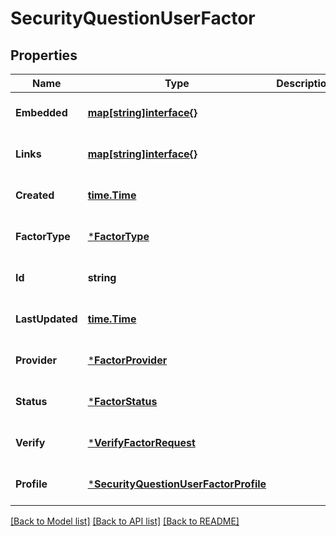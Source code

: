 # SecurityQuestionUserFactor

## Properties
Name | Type | Description | Notes
------------ | ------------- | ------------- | -------------
**Embedded** | [**map[string]interface{}**](interface{}.md) |  | [optional] [default to null]
**Links** | [**map[string]interface{}**](interface{}.md) |  | [optional] [default to null]
**Created** | [**time.Time**](time.Time.md) |  | [optional] [default to null]
**FactorType** | [***FactorType**](FactorType.md) |  | [optional] [default to null]
**Id** | **string** |  | [optional] [default to null]
**LastUpdated** | [**time.Time**](time.Time.md) |  | [optional] [default to null]
**Provider** | [***FactorProvider**](FactorProvider.md) |  | [optional] [default to null]
**Status** | [***FactorStatus**](FactorStatus.md) |  | [optional] [default to null]
**Verify** | [***VerifyFactorRequest**](VerifyFactorRequest.md) |  | [optional] [default to null]
**Profile** | [***SecurityQuestionUserFactorProfile**](SecurityQuestionUserFactorProfile.md) |  | [optional] [default to null]

[[Back to Model list]](../README.md#documentation-for-models) [[Back to API list]](../README.md#documentation-for-api-endpoints) [[Back to README]](../README.md)

